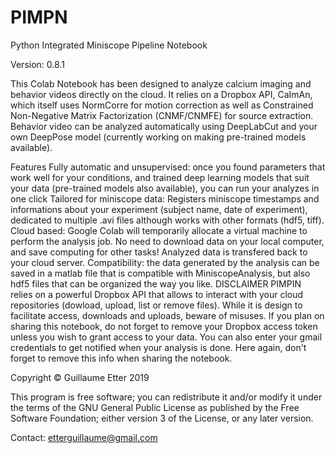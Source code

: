 # PIMPN
Python Integrated Miniscope Pipeline Notebook

Version: 0.8.1

This Colab Notebook has been designed to analyze calcium imaging and behavior videos directly on the cloud. It relies on a Dropbox API, CaImAn, which itself uses NormCorre for motion correction as well as Constrained Non-Negative Matrix Factorization (CNMF/CNMFE) for source extraction. Behavior video can be analyzed automatically using DeepLabCut and your own DeepPose model (currently working on making pre-trained models available).

Features
Fully automatic and unsupervised: once you found parameters that work well for your conditions, and trained deep learning models that suit your data (pre-trained models also available), you can run your analyzes in one click
Tailored for miniscope data: Registers miniscope timestamps and informations about your experiment (subject name, date of experiment), dedicated to multiple .avi files although works with other formats (hdf5, tiff).
Cloud based: Google Colab will temporarily allocate a virtual machine to perform the analysis job. No need to download data on your local computer, and save computing for other tasks! Analyzed data is transfered back to your cloud server.
Compatibility: the data generated by the analysis can be saved in a matlab file that is compatible with MiniscopeAnalysis, but also hdf5 files that can be organized the way you like.
DISCLAIMER PIMPIN relies on a powerful Dropbox API that allows to interact with your cloud repositories (dowload, upload, list or remove files). While it is design to facilitate access, downloads and uploads, beware of misuses. If you plan on sharing this notebook, do not forget to remove your Dropbox access token unless you wish to grant access to your data. You can also enter your gmail credentials to get notified when your analysis is done. Here again, don't forget to remove this info when sharing the notebook.

Copyright © Guillaume Etter 2019

This program is free software; you can redistribute it and/or modify it under the terms of the GNU General Public License as published by the Free Software Foundation; either version 3 of the License, or any later version.

Contact: etterguillaume@gmail.com

